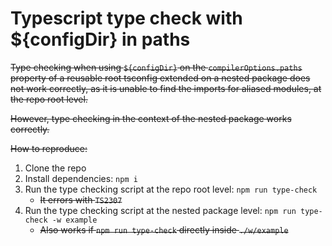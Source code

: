 # Typescript type check with ${configDir} in paths

~~Type checking when using `${configDir}` on the `compilerOptions.paths` property
of a reusable root tsconfig extended on a nested package does not work correctly,
as it is unable to find the imports for aliased modules, at the repo root level.~~

~~However, type checking in the context of the nested package works correctly.~~

~~How to reproduce:~~

1. Clone the repo
1. Install dependencies: `npm i`
1. Run the type checking script at the repo root level: `npm run type-check`
    * ~~It errors with `TS2307`~~
1. Run the type checking script at the nested package level: `npm run type-check -w example`
    * ~~Also works if `npm run type-check` directly inside `./w/example`~~
